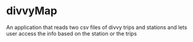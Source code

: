 # divvyMap
An application that reads two csv files of divvy trips and stations and lets user access the info based on the station or the trips
